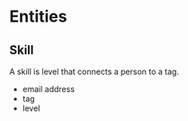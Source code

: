 # Entities

## Skill
A skill is level that connects a person to a tag.
- email address
- tag
- level